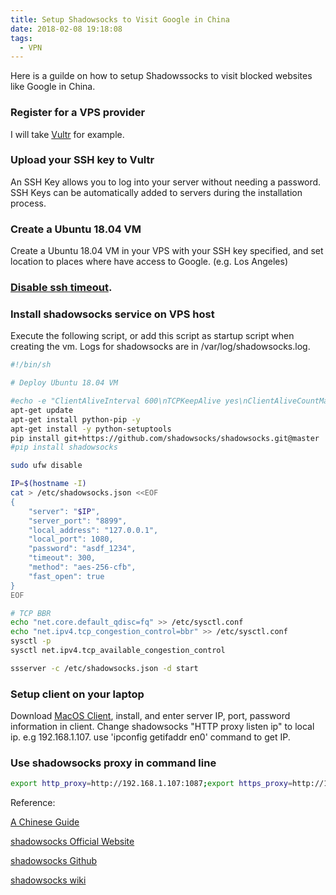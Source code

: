 ```yaml
---
title: Setup Shadowsocks to Visit Google in China
date: 2018-02-08 19:18:08
tags:
  - VPN
---
```

Here is a guilde on how to setup Shadowssocks to visit blocked websites like Google in China.
<!-- more -->
### Register for a VPS provider
I will take [Vultr](https://www.vultr.com) for example.

### Upload your SSH key to Vultr
An SSH Key allows you to log into your server without needing a password. SSH Keys can be automatically added to servers during the installation process.

### Create a Ubuntu 18.04 VM
Create a Ubuntu 18.04 VM in your VPS with your SSH key specified, and set location to places where have access to Google. (e.g. Los Angeles)

### [Disable ssh timeout](http://queirozf.com/entries/disabling-ssh-timeout-when-connecting-to-from-ubuntu).

### Install shadowsocks service on VPS host
Execute the following script, or add this script as startup script when creating the vm. Logs for shadowsocks are in /var/log/shadowsocks.log.
``` bash
#!/bin/sh

# Deploy Ubuntu 18.04 VM

#echo -e "ClientAliveInterval 600\nTCPKeepAlive yes\nClientAliveCountMax 10" >> /etc/ssh/sshd_config
apt-get update
apt-get install python-pip -y
apt-get install -y python-setuptools
pip install git+https://github.com/shadowsocks/shadowsocks.git@master
#pip install shadowsocks

sudo ufw disable

IP=$(hostname -I)
cat > /etc/shadowsocks.json <<EOF
{
    "server": "$IP",
    "server_port": "8899",
    "local_address": "127.0.0.1",
    "local_port": 1080,
    "password": "asdf_1234",
    "timeout": 300,
    "method": "aes-256-cfb",
    "fast_open": true
}
EOF

# TCP BBR
echo "net.core.default_qdisc=fq" >> /etc/sysctl.conf
echo "net.ipv4.tcp_congestion_control=bbr" >> /etc/sysctl.conf
sysctl -p
sysctl net.ipv4.tcp_available_congestion_control

ssserver -c /etc/shadowsocks.json -d start

```

### Setup client on your laptop
Download [MacOS Client](https://github.com/shadowsocks/ShadowsocksX-NG/releases), install, and enter server IP, port, password information in client. Change shadowsocks "HTTP proxy listen ip" to local ip. e.g 192.168.1.107. use 'ipconfig getifaddr en0' command to get IP.

### Use shadowsocks proxy in command line
``` bash
export http_proxy=http://192.168.1.107:1087;export https_proxy=http://192.168.1.107:1087;export no_proxy=localhost,127.0.0.0/8,192.0.0.0/8;
```

Reference:

[A Chinese Guide](https://www.flyzy2005.cn/fan-qiang/shadowsocks/build-shadowsocks-on-vps/)

[shadowsocks Official Website](https://shadowsocks.org/en/index.html)

[shadowsocks Github](https://github.com/shadowsocks)

[shadowsocks wiki](https://github.com/shadowsocks/shadowsocks/wiki)
